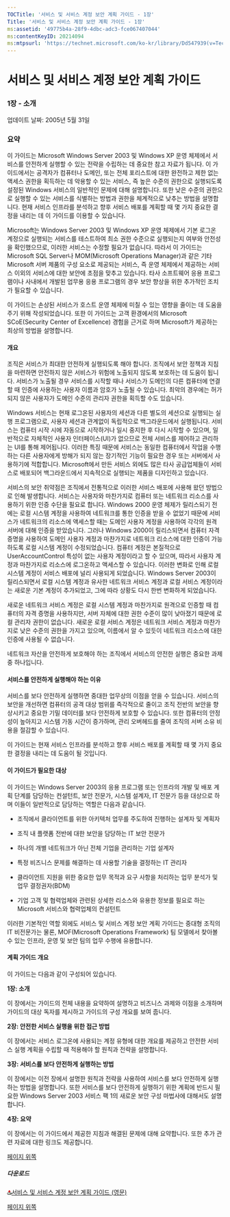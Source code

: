 ```yaml
---
TOCTitle: '서비스 및 서비스 계정 보안 계획 가이드 - 1장'
Title: '서비스 및 서비스 계정 보안 계획 가이드 - 1장'
ms:assetid: '49775b4a-28f9-4dbc-adc3-fce067407044'
ms:contentKeyID: 20214094
ms:mtpsurl: 'https://technet.microsoft.com/ko-kr/library/Dd547939(v=TechNet.10)'
---
```


서비스 및 서비스 계정 보안 계획 가이드
======================================

### 1장 - 소개

업데이트 날짜: 2005년 5월 31일

### 요약

이 가이드는 Microsoft Windows Server 2003 및 Windows XP 운영 체제에서 서비스를 안전하게 실행할 수 있는 전략을 수립하는 데 중요한 참고 자료가 됩니다. 이 가이드에서는 공격자가 컴퓨터나 도메인, 또는 전체 포리스트에 대한 완전하고 제한 없는 액세스 권한을 획득하는 데 악용할 수 있는 서비스, 즉 높은 수준의 권한으로 실행되도록 설정된 Windows 서비스의 일반적인 문제에 대해 설명합니다. 또한 낮은 수준의 권한으로 실행할 수 있는 서비스를 식별하는 방법과 권한을 체계적으로 낮추는 방법을 설명합니다. 현재 서비스 인프라를 분석하고 향후 서비스 배포를 계획할 때 몇 가지 중요한 결정을 내리는 데 이 가이드를 이용할 수 있습니다.

Microsoft는 Windows Server 2003 및 Windows XP 운영 체제에서 기본 로그온 계정으로 실행되는 서비스를 테스트하여 최소 권한 수준으로 실행되는지 여부와 안전성을 확인했으므로, 이러한 서비스는 수정할 필요가 없습니다. 따라서 이 가이드는 Microsoft SQL Server나 MOM(Microsoft Operations Manager)과 같은 기타 Microsoft 서버 제품의 구성 요소로 제공되는 서비스, 즉 운영 체제에서 제공하는 서비스 이외의 서비스에 대한 보안에 초점을 맞추고 있습니다. 타사 소프트웨어 응용 프로그램이나 사내에서 개발된 업무용 응용 프로그램의 경우 보안 향상을 위한 추가적인 조치가 필요할 수 있습니다.

이 가이드는 손상된 서비스가 호스트 운영 체제에 미칠 수 있는 영향을 줄이는 데 도움을 주기 위해 작성되었습니다. 또한 이 가이드는 고객 환경에서의 Microsoft SCoE(Security Center of Excellence) 경험을 근거로 하며 Microsoft가 제공하는 최상의 방법을 설명합니다.

#### 개요

조직은 서비스가 최대한 안전하게 실행되도록 해야 합니다. 조직에서 보안 정책과 지침을 마련하면 안전하지 않은 서비스가 위험에 노출되지 않도록 보호하는 데 도움이 됩니다. 서비스가 노출될 경우 서비스를 시작할 때나 서비스가 도메인의 다른 컴퓨터에 연결할 때 인증에 사용하는 사용자 이름과 암호가 노출될 수 있습니다. 최악의 경우에는 허가되지 않은 사용자가 도메인 수준의 관리자 권한을 획득할 수도 있습니다.

Windows 서비스는 현재 로그온된 사용자의 세션과 다른 별도의 세션으로 실행되는 실행 프로그램으로, 사용자 세션과 관계없이 독립적으로 백그라운드에서 실행됩니다. 서비스는 컴퓨터 시작 시에 자동으로 시작하거나 일시 중지한 후 다시 시작할 수 있으며, 일반적으로 자체적인 사용자 인터페이스(UI)가 없으므로 전체 서비스를 제어하고 관리하는 UI를 통해 제어됩니다. 이러한 특징 때문에 서비스는 동일한 컴퓨터에서 작업을 수행하는 다른 사용자에게 방해가 되지 않는 장기적인 기능이 필요한 경우 또는 서버에서 사용하기에 적합합니다. Microsoft에서 만든 서비스 외에도 많은 타사 공급업체들이 서비스로 배포되어 백그라운드에서 지속적으로 실행되는 제품을 디자인하고 있습니다.

서비스의 보안 취약점은 조직에서 전통적으로 이러한 서비스 배포에 사용해 왔던 방법으로 인해 발생합니다. 서비스는 사용자와 마찬가지로 컴퓨터 또는 네트워크 리소스를 사용하기 위한 인증 수단을 필요로 합니다. Windows 2000 운영 체제가 릴리스되기 전에는 로컬 시스템 계정을 사용하여 네트워크를 통한 인증을 받을 수 없었기 때문에 서비스가 네트워크의 리소스에 액세스할 때는 도메인 사용자 계정을 사용하여 각각의 원격 서버에 대해 인증을 받았습니다. 그러나 Windows 2000이 릴리스되면서 컴퓨터 자격 증명을 사용하여 도메인 사용자 계정과 마찬가지로 네트워크 리소스에 대한 인증이 가능하도록 로컬 시스템 계정이 수정되었습니다. 컴퓨터 계정은 본질적으로 UserAccountControl 특성이 없는 사용자 계정이라고 할 수 있으며, 따라서 사용자 계정과 마찬가지로 리소스에 로그온하고 액세스할 수 있습니다. 이러한 변화로 인해 로컬 시스템 계정이 서비스 배포에 널리 사용되게 되었습니다. Windows Server 2003이 릴리스되면서 로컬 시스템 계정과 유사한 네트워크 서비스 계정과 로컬 서비스 계정이라는 새로운 기본 계정이 추가되었고, 그에 따라 상황도 다시 한번 변화하게 되었습니다.

새로운 네트워크 서비스 계정은 로컬 시스템 계정과 마찬가지로 원격으로 인증할 때 컴퓨터의 자격 증명을 사용하지만, 서버 자체에 대한 권한 수준이 많이 낮아졌기 때문에 로컬 관리자 권한이 없습니다. 새로운 로컬 서비스 계정은 네트워크 서비스 계정과 마찬가지로 낮은 수준의 권한을 가지고 있으며, 이름에서 알 수 있듯이 네트워크 리소스에 대한 인증에 사용될 수 없습니다.

네트워크 자산을 안전하게 보호해야 하는 조직에서 서비스의 안전한 실행은 중요한 과제 중 하나입니다.

#### 서비스를 안전하게 실행해야 하는 이유

서비스를 보다 안전하게 실행하면 중대한 업무상의 이점을 얻을 수 있습니다. 서비스의 보안을 개선하면 컴퓨터의 공격 대상 범위를 즉각적으로 줄이고 조직 전반의 보안을 향상시키고 중요한 기밀 데이터를 보다 안전하게 보호할 수 있습니다. 또한 컴퓨터의 안정성이 높아지고 시스템 가동 시간이 증가하며, 관리 오버헤드를 줄여 조직의 서버 소유 비용을 절감할 수 있습니다.

이 가이드는 현재 서비스 인프라를 분석하고 향후 서비스 배포를 계획할 때 몇 가지 중요한 결정을 내리는 데 도움이 될 것입니다.

#### 이 가이드가 필요한 대상

이 가이드는 Windows Server 2003의 응용 프로그램 또는 인프라의 개발 및 배포 계획 단계를 담당하는 컨설턴트, 보안 전문가, 시스템 설계자, IT 전문가 등을 대상으로 하며 이들이 일반적으로 담당하는 역할은 다음과 같습니다.

-   조직에서 클라이언트를 위한 아키텍처 업무를 주도하여 진행하는 설계자 및 계획자

-   조직 내 플랫폼 전반에 대한 보안을 담당하는 IT 보안 전문가

-   하나의 개별 네트워크가 아닌 전체 기업을 관리하는 기업 설계자

-   특정 비즈니스 문제를 해결하는 데 사용할 기술을 결정하는 IT 관리자

-   클라이언트 지원을 위한 중요한 업무 목적과 요구 사항을 처리하는 업무 분석가 및 업무 결정권자(BDM)

-   기업 고객 및 협력업체와 관련된 상세한 리소스와 유용한 정보를 필요로 하는 Microsoft 서비스와 협력업체의 컨설턴트

이러한 기본적인 역할 외에도 서비스 및 서비스 계정 보안 계획 가이드는 중대형 조직의 IT 비전문가는 물론, MOF(Microsoft Operations Framework) 팀 모델에서 찾아볼 수 있는 인프라, 운영 및 보안 팀의 업무 수행에 유용합니다.

#### 계획 가이드 개요

이 가이드는 다음과 같이 구성되어 있습니다.

**1장: 소개**

이 장에서는 가이드의 전체 내용을 요약하여 설명하고 비즈니스 과제와 이점을 소개하며 가이드의 대상 독자를 제시하고 가이드의 구성 개요를 보여 줍니다.

**2장: 안전한 서비스 실행을 위한 접근 방법**

이 장에서는 서비스 로그온에 사용되는 계정 유형에 대한 개요를 제공하고 안전한 서비스 실행 계획을 수립할 때 적용해야 할 원칙과 전략을 설명합니다.

**3장: 서비스를 보다 안전하게 실행하는 방법**

이 장에서는 이전 장에서 설명한 원칙과 전략을 사용하여 서비스를 보다 안전하게 실행하는 방법을 설명합니다. 또한 서비스를 보다 안전하게 실행하기 위한 계획에 반드시 필요한 Windows Server 2003 서비스 팩 1의 새로운 보안 구성 마법사에 대해서도 설명합니다.

**4장: 요약**

이 장에서는 이 가이드에서 제공한 지침과 해결된 문제에 대해 요약합니다. 또한 추가 관련 자료에 대한 링크도 제공합니다.

[](#mainsection)[페이지 위쪽](#mainsection)

##### 다운로드

[![](images/Dd547939.icon_exe(ko-kr,TechNet.10).gif)](http://go.microsoft.com/fwlink/?linkid=41312)[서비스 및 서비스 계정 보안 계획 가이드 (영문)](http://go.microsoft.com/fwlink/?linkid=41312)

[](#mainsection)[페이지 위쪽](#mainsection)

